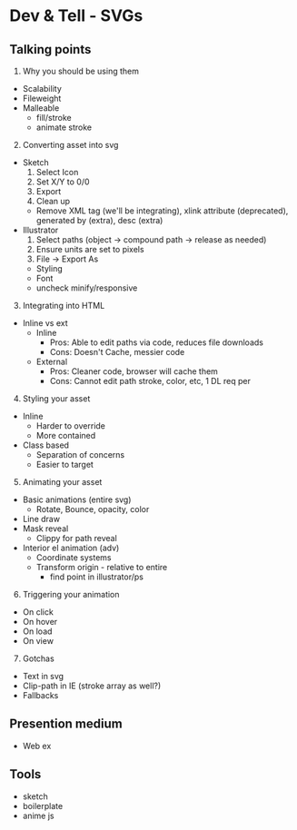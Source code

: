 # Dev & Tell - SVGs

## Talking points

1. Why you should be using them
  - Scalability
  - Fileweight
  - Malleable
    - fill/stroke
    - animate stroke

2. Converting asset into svg
  - Sketch
    1. Select Icon
    2. Set X/Y to 0/0
    3. Export
    4. Clean up
      - Remove XML tag (we'll be integrating), xlink attribute (deprecated), generated by (extra), desc (extra)
  - Illustrator
    1. Select paths (object -> compound path -> release as needed)
    2. Ensure units are set to pixels
    3. File -> Export As
      - Styling
      - Font
      - uncheck minify/responsive

3. Integrating into HTML
  - Inline vs ext
    - Inline
      - Pros: Able to edit paths via code, reduces file downloads
      - Cons: Doesn't Cache, messier code
    - External
      - Pros: Cleaner code, browser will cache them
      - Cons: Cannot edit path stroke, color, etc, 1 DL req per

4. Styling your asset
  - Inline
    - Harder to override
    - More contained
  - Class based
    - Separation of concerns
    - Easier to target

5. Animating your asset
  - Basic animations (entire svg)
    - Rotate, Bounce, opacity, color
  - Line draw
  - Mask reveal
    - Clippy for path reveal
  - Interior el animation (adv)
    - Coordinate systems
    - Transform origin - relative to entire 
      - find point in illustrator/ps

6. Triggering your animation
  - On click
  - On hover
  - On load
  - On view

7. Gotchas
  - Text in svg
  - Clip-path in IE (stroke array as well?)
  - Fallbacks


## Presention medium
- Web ex


## Tools
- sketch
- boilerplate
- anime js


